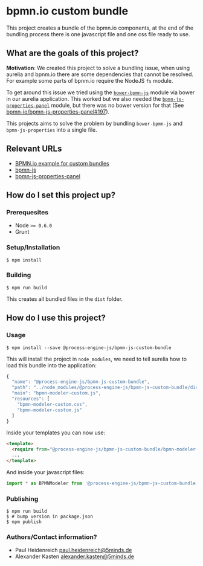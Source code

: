 # bpmn.io custom bundle

This project creates a bundle of the bpmn.io components, at the end of
the bundling process there is one javascript file and one css file ready to use.

## What are the goals of this project?

**Motivation**: We created this project to solve a bundling issue, when using
aurelia and bpnm.io there are some dependencies that cannot be resolved. For
example some parts of bpnm.io require the NodeJS `fs` module.

To get around this issue we tried using the [`bower-bpmn-js`](https://github.com/bpmn-io/bower-bpmn-js)
module via bower in our aurelia application. This worked but we also needed
the [`bpmn-js-properties-panel`](https://github.com/bpmn-io/bpmn-js-properties-panel)
module, but there was no bower version for that (See [bpmn-io/bpmn-js-properties-panel#197](https://github.com/bpmn-io/bpmn-js-properties-panel/issues/197)).

This projects aims to solve the problem by bundling `bower-bpmn-js` and
`bpmn-js-properties` into a single file.

## Relevant URLs

* [BPMN.io example for custom bundles](https://github.com/bpmn-io/bpmn-js-examples/tree/master/custom-bower-bundle)
* [bpmn-js](https://github.com/bpmn-io/bpmn-js)
* [bpmn-js-properties-panel](https://github.com/bpmn-io/bpmn-js-properties-panel)

## How do I set this project up?

### Prerequesites

* Node `>= 0.6.0`
* Grunt

### Setup/Installation

```shell
$ npm install
```

### Building

```shell
$ npm run build
```

This creates all bundled files in the `dist` folder.

## How do I use this project?

### Usage

```shell
$ npm install --save @process-engine-js/bpmn-js-custom-bundle
```

This will install the project in `node_modules`, we need to tell aurelia
how to load this bundle into the application:

```javascript
{
  "name": "@process-engine-js/bpmn-js-custom-bundle",
  "path": "../node_modules/@process-engine-js/bpmn-js-custom-bundle/dist",
  "main": "bpmn-modeler-custom.js",
  "resources": [
    "bpmn-modeler-custom.css",
    "bpmn-modeler-custom.js"
  ]
}
```

Inside your templates you can now use:

```html
<template>
  <require from="@process-engine-js/bpmn-js-custom-bundle/bpmn-modeler-custom.css"></require>  
  ...
</template>
```

And inside your javascript files:

```javascript
import * as BPMNModeler from '@process-engine-js/bpmn-js-custom-bundle';
```

### Publishing

```shell
$ npm run build
$ # bump version in package.json
$ npm publish
```

### Authors/Contact information?

- Paul Heidenreich <paul.heidenreich@5minds.de>
- Alexander Kasten <alexander.kasten@5minds.de>
